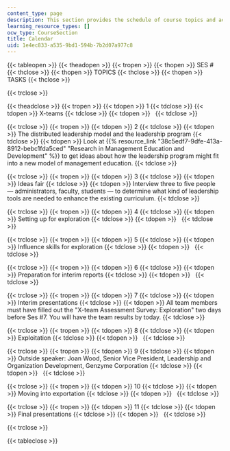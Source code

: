 ```yaml
---
content_type: page
description: This section provides the schedule of course topics and activities.
learning_resource_types: []
ocw_type: CourseSection
title: Calendar
uid: 1e4ec833-a535-9bd1-594b-7b2d07a977c8
---
```


{{< tableopen >}}
{{< theadopen >}}
{{< tropen >}}
{{< thopen >}}
SES #
{{< thclose >}}
{{< thopen >}}
TOPICS
{{< thclose >}}
{{< thopen >}}
TASKS
{{< thclose >}}

{{< trclose >}}

{{< theadclose >}}
{{< tropen >}}
{{< tdopen >}}
1
{{< tdclose >}}
{{< tdopen >}}
X-teams
{{< tdclose >}}
{{< tdopen >}}
 
{{< tdclose >}}

{{< trclose >}}
{{< tropen >}}
{{< tdopen >}}
2
{{< tdclose >}}
{{< tdopen >}}
The distributed leadership model and the leadership program
{{< tdclose >}}
{{< tdopen >}}
Look at {{% resource_link "38c5edf7-9dfe-413a-8912-bebc1fda5ced" "Research in Management Education and Development" %}} to get ideas about how the leadership program might fit into a new model of management education.
{{< tdclose >}}

{{< trclose >}}
{{< tropen >}}
{{< tdopen >}}
3
{{< tdclose >}}
{{< tdopen >}}
Ideas fair
{{< tdclose >}}
{{< tdopen >}}
Interview three to five people — administrators, faculty, students — to determine what kind of leadership tools are needed to enhance the existing curriculum.
{{< tdclose >}}

{{< trclose >}}
{{< tropen >}}
{{< tdopen >}}
4
{{< tdclose >}}
{{< tdopen >}}
Setting up for exploration
{{< tdclose >}}
{{< tdopen >}}
 
{{< tdclose >}}

{{< trclose >}}
{{< tropen >}}
{{< tdopen >}}
5
{{< tdclose >}}
{{< tdopen >}}
Influence skills for exploration
{{< tdclose >}}
{{< tdopen >}}
 
{{< tdclose >}}

{{< trclose >}}
{{< tropen >}}
{{< tdopen >}}
6
{{< tdclose >}}
{{< tdopen >}}
Preparation for interim reports
{{< tdclose >}}
{{< tdopen >}}
 
{{< tdclose >}}

{{< trclose >}}
{{< tropen >}}
{{< tdopen >}}
7
{{< tdclose >}}
{{< tdopen >}}
Interim presentations
{{< tdclose >}}
{{< tdopen >}}
All team members must have filled out the "X-team Assessment Survey: Exploration" two days before Ses #7. You will have the team results by today.
{{< tdclose >}}

{{< trclose >}}
{{< tropen >}}
{{< tdopen >}}
8
{{< tdclose >}}
{{< tdopen >}}
Exploitation
{{< tdclose >}}
{{< tdopen >}}
 
{{< tdclose >}}

{{< trclose >}}
{{< tropen >}}
{{< tdopen >}}
9
{{< tdclose >}}
{{< tdopen >}}
Outside speaker: Joan Wood, Senior Vice President, Leadership and Organization Development, Genzyme Corporation
{{< tdclose >}}
{{< tdopen >}}
 
{{< tdclose >}}

{{< trclose >}}
{{< tropen >}}
{{< tdopen >}}
10
{{< tdclose >}}
{{< tdopen >}}
Moving into exportation
{{< tdclose >}}
{{< tdopen >}}
 
{{< tdclose >}}

{{< trclose >}}
{{< tropen >}}
{{< tdopen >}}
11
{{< tdclose >}}
{{< tdopen >}}
Final presentations
{{< tdclose >}}
{{< tdopen >}}
 
{{< tdclose >}}

{{< trclose >}}

{{< tableclose >}}